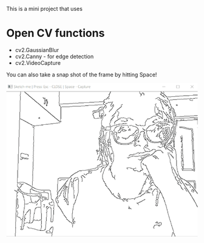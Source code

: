 This is a mini project that uses 
# Open CV functions
- cv2.GaussianBlur
- cv2.Canny - for edge detection
- cv2.VideoCapture

You can also take a snap shot of the frame by hitting Space!

![](Sketch-me.gif)
